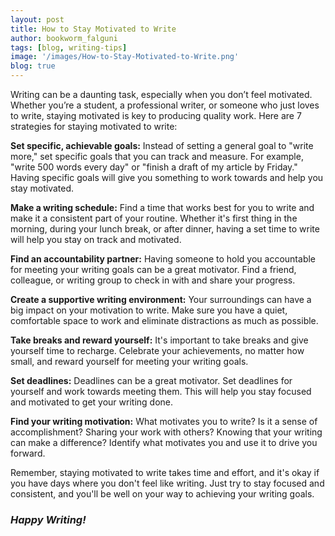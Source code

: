 ```yaml
---
layout: post
title: How to Stay Motivated to Write
author: bookworm_falguni
tags: [blog, writing-tips]
image: '/images/How-to-Stay-Motivated-to-Write.png'
blog: true
---
```

Writing can be a daunting task, especially when you don’t feel motivated. Whether you’re a student, a professional writer, or someone who just loves to write, staying motivated is key to producing quality work. Here are 7 strategies for staying motivated to write:

**Set specific, achievable goals:** 
Instead of setting a general goal to "write more," set specific goals that you can track and measure. For example, "write 500 words every day" or "finish a draft of my article by Friday." Having specific goals will give you something to work towards and help you stay motivated.

**Make a writing schedule:** 
Find a time that works best for you to write and make it a consistent part of your routine. Whether it's first thing in the morning, during your lunch break, or after dinner, having a set time to write will help you stay on track and motivated.

**Find an accountability partner:** 
Having someone to hold you accountable for meeting your writing goals can be a great motivator. Find a friend, colleague, or writing group to check in with and share your progress.

**Create a supportive writing environment:** 
Your surroundings can have a big impact on your motivation to write. Make sure you have a quiet, comfortable space to work and eliminate distractions as much as possible.

**Take breaks and reward yourself:** 
It's important to take breaks and give yourself time to recharge. Celebrate your achievements, no matter how small, and reward yourself for meeting your writing goals.

**Set deadlines:** 
Deadlines can be a great motivator. Set deadlines for yourself and work towards meeting them. This will help you stay focused and motivated to get your writing done.

**Find your writing motivation:** 
What motivates you to write? Is it a sense of accomplishment? Sharing your work with others? Knowing that your writing can make a difference? Identify what motivates you and use it to drive you forward.

Remember, staying motivated to write takes time and effort, and it's okay if you have days where you don't feel like writing. Just try to stay focused and consistent, and you'll be well on your way to achieving your writing goals.

### *Happy Writing!*

